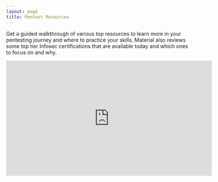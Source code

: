 ```yaml
---
layout: page
title: Pentest Resources
---
```


Get a guided walkthrough of various top resources to learn more in your pentesting journey and where to practice your skills. Material also reviews some top tier Infosec certifications that are available today and which ones to focus on and why.  

<div class="container">
	<iframe width="560" height="315" src="https://www.youtube-nocookie.com/embed/VL2bgatmIkc" frameborder="0" allow="accelerometer; autoplay; encrypted-media; gyroscope; picture-in-picture" allowfullscreen></iframe>
</div>
